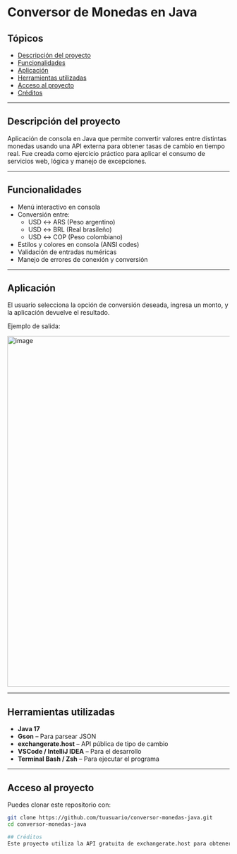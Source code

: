 # Conversor de Monedas en Java

## Tópicos

- [Descripción del proyecto](#descripción-del-proyecto)
- [Funcionalidades](#funcionalidades)
- [Aplicación](#aplicación)
- [Herramientas utilizadas](#herramientas-utilizadas)
- [Acceso al proyecto](#acceso-al-proyecto)
- [Créditos](#créditos)

---

## Descripción del proyecto

Aplicación de consola en Java que permite convertir valores entre distintas monedas usando una API externa para obtener tasas de cambio en tiempo real. Fue creada como ejercicio práctico para aplicar el consumo de servicios web, lógica y manejo de excepciones.

---

## Funcionalidades

- Menú interactivo en consola
- Conversión entre:
  - USD ↔ ARS (Peso argentino)
  - USD ↔ BRL (Real brasileño)
  - USD ↔ COP (Peso colombiano)
- Estilos y colores en consola (ANSI codes)
- Validación de entradas numéricas
- Manejo de errores de conexión y conversión

---

## Aplicación

El usuario selecciona la opción de conversión deseada, ingresa un monto, y la aplicación devuelve el resultado.

Ejemplo de salida:

<img width="795" alt="image" src="https://github.com/user-attachments/assets/c18ab1e5-f326-4e52-8aec-b7233893d037" />

---

## Herramientas utilizadas

- **Java 17**
- **Gson** – Para parsear JSON
- **exchangerate.host** – API pública de tipo de cambio
- **VSCode / IntelliJ IDEA** – Para el desarrollo
- **Terminal Bash / Zsh** – Para ejecutar el programa

---

## Acceso al proyecto

Puedes clonar este repositorio con:

```bash
git clone https://github.com/tuusuario/conversor-monedas-java.git
cd conversor-monedas-java

## Créditos
Este proyecto utiliza la API gratuita de exchangerate.host para obtener tasas de cambio en tiempo real. Gracias a su equipo por proveer un servicio abierto y confiable para desarrolladores.

